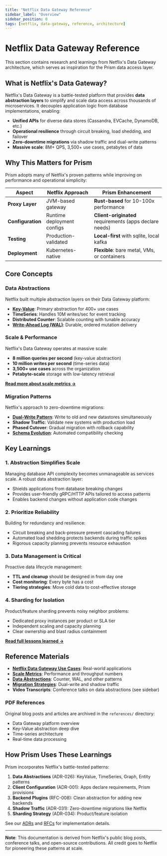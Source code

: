 ```yaml
---
title: "Netflix Data Gateway Reference"
sidebar_label: "Overview"
sidebar_position: 0
tags: [netflix, data-gateway, reference, architecture]
---
```


# Netflix Data Gateway Reference

This section contains research and learnings from Netflix's Data Gateway architecture, which serves as inspiration for the Prism data access layer.

## What is Netflix's Data Gateway?

Netflix's Data Gateway is a battle-tested platform that provides **data abstraction layers** to simplify and scale data access across thousands of microservices. It decouples application logic from database implementations, enabling:

- **Unified APIs** for diverse data stores (Cassandra, EVCache, DynamoDB, etc.)
- **Operational resilience** through circuit breaking, load shedding, and failover
- **Zero-downtime migrations** via shadow traffic and dual-write patterns
- **Massive scale**: 8M+ QPS, 3,500+ use cases, petabytes of data

## Why This Matters for Prism

Prism adopts many of Netflix's proven patterns while improving on performance and operational simplicity:

| Aspect | Netflix Approach | Prism Enhancement |
|--------|-----------------|-------------------|
| **Proxy Layer** | JVM-based gateway | **Rust-based** for 10-100x performance |
| **Configuration** | Runtime deployment configs | **Client-originated** requirements (apps declare needs) |
| **Testing** | Production-validated | **Local-first** with sqlite, local kafka |
| **Deployment** | Kubernetes-native | **Flexible**: bare metal, VMs, or containers |

## Core Concepts

### Data Abstractions

Netflix built multiple abstraction layers on their Data Gateway platform:

- **[Key-Value](/prism-data-layer/netflix/abstractions)**: Primary abstraction for 400+ use cases
- **TimeSeries**: Handles 10M writes/sec for event tracking
- **Distributed Counter**: Scalable counting with tunable accuracy
- **[Write-Ahead Log (WAL)](/prism-data-layer/netflix/write-ahead-log)**: Durable, ordered mutation delivery

### Scale & Performance

Netflix's Data Gateway operates at massive scale:

- **8 million queries per second** (key-value abstraction)
- **10 million writes per second** (time-series data)
- **3,500+ use cases** across the organization
- **Petabyte-scale** storage with low-latency retrieval

**[Read more about scale metrics →](/prism-data-layer/netflix/scale)**

### Migration Patterns

Netflix's approach to zero-downtime migrations:

- **[Dual-Write Pattern](/prism-data-layer/netflix/dual-write-migration)**: Write to old and new datastores simultaneously
- **Shadow Traffic**: Validate new systems with production load
- **Phased Cutover**: Gradual migration with rollback capability
- **[Schema Evolution](/prism-data-layer/netflix/data-evolve-migration)**: Automated compatibility checking

## Key Learnings

### 1. **Abstraction Simplifies Scale**

Managing database API complexity becomes unmanageable as services scale. A robust data abstraction layer:
- Shields applications from database breaking changes
- Provides user-friendly gRPC/HTTP APIs tailored to access patterns
- Enables backend changes without application code changes

### 2. **Prioritize Reliability**

Building for redundancy and resilience:
- Circuit breaking and back-pressure prevent cascading failures
- Automated load shedding protects backends during traffic spikes
- Rigorous capacity planning prevents resource exhaustion

### 3. **Data Management is Critical**

Proactive data lifecycle management:
- **TTL and cleanup** should be designed in from day one
- **Cost monitoring**: Every byte has a cost
- **Tiering strategies**: Move cold data to cost-effective storage

### 4. **Sharding for Isolation**

Product/feature sharding prevents noisy neighbor problems:
- Dedicated proxy instances per product or SLA tier
- Independent scaling and capacity planning
- Clear ownership and blast radius containment

**[Read full lessons learned →](/prism-data-layer/netflix/summary)**

## Reference Materials

- **[Netflix Data Gateway Use Cases](/prism-data-layer/netflix/key-use-cases)**: Real-world applications
- **[Scale Metrics](/prism-data-layer/netflix/scale)**: Performance and throughput numbers
- **[Data Abstractions](/prism-data-layer/netflix/abstractions)**: Counter, WAL, and other patterns
- **[Migration Strategies](/prism-data-layer/netflix/dual-write-migration)**: Dual-write and shadow traffic
- **Video Transcripts**: Conference talks on data abstractions (see sidebar)

### PDF References

Original blog posts and articles are archived in the `references/` directory:
- Data Gateway platform overview
- Key-Value abstraction deep dive
- Time-series architecture
- Real-time data processing

## How Prism Uses These Learnings

Prism incorporates Netflix's battle-tested patterns:

1. **Data Abstractions** (ADR-026): KeyValue, TimeSeries, Graph, Entity patterns
2. **Client Configuration** (ADR-001): Apps declare requirements, Prism provisions
3. **Backend Plugins** (RFC-008): Clean abstraction for adding new backends
4. **Shadow Traffic** (ADR-031): Zero-downtime migrations like Netflix
5. **Sharding Strategy** (ADR-034): Product/feature isolation

See our [ADRs](/prism-data-layer/adr) and [RFCs](/prism-data-layer/rfc) for implementation details.

---

**Note**: This documentation is derived from Netflix's public blog posts, conference talks, and open-source contributions. All credit goes to Netflix for pioneering these patterns at scale.
